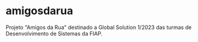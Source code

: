 # amigosdarua
Projeto "Amigos da Rua" destinado a Global Solution 1/2023 das turmas de Desenvolvimento de Sistemas da FIAP.
